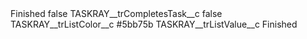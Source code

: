 <?xml version="1.0" encoding="UTF-8"?>
<CustomMetadata xmlns="http://soap.sforce.com/2006/04/metadata" xmlns:xsi="http://www.w3.org/2001/XMLSchema-instance" xmlns:xsd="http://www.w3.org/2001/XMLSchema">
    <label>Finished</label>
    <protected>false</protected>
    <values>
        <field>TASKRAY__trCompletesTask__c</field>
        <value xsi:type="xsd:boolean">false</value>
    </values>
    <values>
        <field>TASKRAY__trListColor__c</field>
        <value xsi:type="xsd:string">#5bb75b</value>
    </values>
    <values>
        <field>TASKRAY__trListValue__c</field>
        <value xsi:type="xsd:string">Finished</value>
    </values>
</CustomMetadata>
